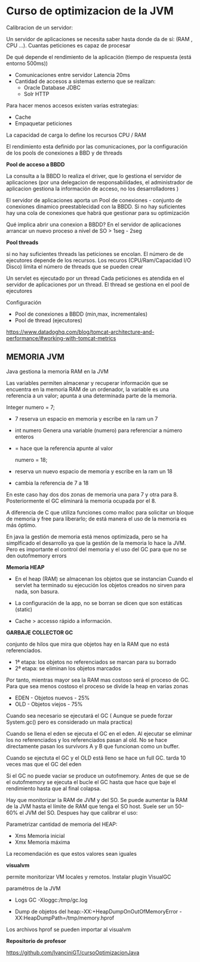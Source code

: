 # Curso de optimizacion de la JVM

Calibracion de un servidor:

Un servidor de aplicaciones se necesita saber hasta donde da de sí: (RAM , CPU ...). Cuantas peticiones es capaz de procesar

De qué depende el rendimiento de la aplicación (tiempo de respuesta (está entorno 500ms)) 
* Comunicaciones entre servidor Latencia 20ms
* Cantidad de accesos a sistemas externo que se realizan:
   * Oracle Database JDBC
   * Solr HTTP
 
 Para hacer menos accesos existen varias estrategias:
   * Cache
   * Empaquetar peticiones  
 
La capacidad de carga lo define los recursos CPU / RAM

El rendimiento esta definido por las comunicaciones, por la configuración de los pools de conexiones a BBD y de threads

**Pool de acceso a BBDD**

La consulta a la BBDD lo realiza el driver, que lo gestiona el servidor de aplicaciones (por una delegacion de responsabilidades, el administrador de aplicacion gestiona la información de acceso, no los desarrolladores )

El servidor de aplicaciones aporta un Pool de conexiones - conjunto de conexiones dinamico preestablecidad con la BBDD. Si no hay suficientes hay una cola de conexiones que habrá que  gestionar para su optimización

Qué implica abrir una conexion a BBDD? 
En el servidor de aplicaciones arrancar un nuevo proceso a nivel de SO > 1seg - 2seg

**Pool threads**

si no hay suficientes threads las peticiones se encolan. El número de de ejecutores depende de los recursos. Los recuros (CPU/Ram/Capacidad I/O Disco) límita el número de threads que se pueden crear

Un servlet es ejecutado por un thread
Cada peticiones es atendida en el servidor de aplicaciones por un thread. El thread se gestiona en el pool de ejecutores

Configuración 

* Pool de conexiones a BBDD (min,max, incrementales)
* Pool de thread (ejecutores)

https://www.datadoghq.com/blog/tomcat-architecture-and-performance/#working-with-tomcat-metrics

## MEMORIA JVM

Java gestiona la memoria RAM en la JVM

Las variables permiten almacenar y recuperar información que se encuentra en la memoria RAM de un ordenador, la variable es una referencia a un valor; apunta a una determinada parte de la memoria.

  Integer numero = 7;

* 7 reserva un espacio en memoria y escribe en la ram un 7 
* int numero Genera una variable (numero) para referenciar a número enteros
* = hace que la referencia apunte al valor

  numero = 18;

* reserva un nuevo espacio de memoria  y escribe en la ram un 18
* cambia la referencia de 7 a 18

En este caso hay dos dos zonas de memoria una para 7 y otra para 8. Posteriormente el GC eliminará la memoria ocupada por el 8. 

A diferencia de C que utiliza funciones como malloc para solicitar un bloque de memoria y free para liberarlo; de está manera el uso de la memoria es más óptimo. 

En java la gestión de memoria está menos optimizada, pero se ha simplficado el desarrollo ya que la gestión de la memoria lo hace la JVM. Pero es importante el control del memoria y el uso del GC para que no se den outofmemory errors

**Memoria HEAP**

* En el heap (RAM) se almacenan los objetos que se instancian Cuando el servlet ha terminado su ejecución los objetos creados no sirven para nada, son basura.

* La configuración de la app, no se borran se dicen que son estáticas (static)

* Cache > accesso rápido a información. 

**GARBAJE COLLECTOR GC**

conjunto de hilos que mira que objetos hay en la RAM que no está referenciados.

* 1ª etapa: los objetos no referenciados se marcan para su borrado
* 2ª etapa: se eliminan los objetos marcados 

Por tanto, mientras mayor sea la RAM mas costoso será el proceso de GC. Para que sea menos costoso el proceso se divide la heap en varias zonas

* EDEN - Objetos nuevos - 25%
* OLD - Objetos viejos - 75%

Cuando sea necesario se ejecutará el GC ( Aunque se puede forzar System.gc() pero es considerado un mala practica)

Cuando se llena el eden se ejecuta el GC en el eden. Al ejecutar se eliminar los no referenciados y los referenciados pasan al old. No se hace directamente pasan los survivors A y B que funcionan como un buffer.

Cuando se ejectuta el GC y el OLD está lleno se hace un full GC. tarda 10 veces mas que el GC del eden

Si el GC no puede vaciar se produce un outofmemory. Antes de que se de el outofmemory se ejecuta el bucle el GC hasta que hace que baje el rendimiento hasta que al final colapsa.

Hay que monitorizar la RAM de JVM y del SO. Se puede aumentar la RAM de la JVM hasta el límite de RAM que tenga el SO host. Suele ser un 50-60% el JVM del SO. Despues hay que calibrar el uso:

Parametrizar cantidad de memoria del HEAP:
* Xms Memoria inicial
* Xmx Memoria máxima

La recomendación es que estos valores sean iguales

**visualvm**

permite monitorizar VM locales y remotos. Instalar plugin VisualGC

paramétros de la JVM

* Logs GC -Xloggc:/tmp/gc.log

* Dump de objetos del heap:-XX:+HeapDumpOnOutOfMemoryError -XX:HeapDumpPath=/tmp/memory.hprof  

Los archivos hprof se pueden importar al visualvm 

**Repositorio de profesor**

https://github.com/IvanciniGT/cursoOptimizacionJava






